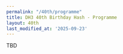 ```yaml
---
permalink: "/40th/programme"
title: DH3 40th Birthday Hash - Programme
layout: 40th
last_modified_at: '2025-09-23'
---
```


TBD

